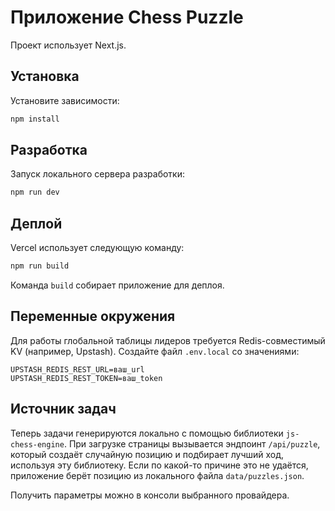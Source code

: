 # Приложение Chess Puzzle

Проект использует Next.js.

## Установка

Установите зависимости:

```bash
npm install
```

## Разработка

Запуск локального сервера разработки:

```bash
npm run dev
```

## Деплой

Vercel использует следующую команду:

```bash
npm run build
```

Команда `build` собирает приложение для деплоя.

## Переменные окружения

Для работы глобальной таблицы лидеров требуется Redis-совместимый KV (например, Upstash).
Создайте файл `.env.local` со значениями:

```
UPSTASH_REDIS_REST_URL=ваш_url
UPSTASH_REDIS_REST_TOKEN=ваш_token
```

## Источник задач

Теперь задачи генерируются локально с помощью библиотеки `js-chess-engine`. При
загрузке страницы вызывается эндпоинт `/api/puzzle`, который создаёт случайную
позицию и подбирает лучший ход, используя эту библиотеку.
Если по какой-то причине это не удаётся, приложение берёт позицию из
локального файла `data/puzzles.json`.

Получить параметры можно в консоли выбранного провайдера.
